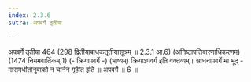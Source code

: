 ```yaml
---
index: 2.3.6
sutra: अपवर्गे तृतीया

---
```

अपवर्गे तृतीया 464 (298 द्वितीयाबाधकतृतीयासूत्रम् ॥ 2.3.1 आ.6) (अनिष्टापत्तिवारणाधिकरणम्) (1474 नियमवार्तिकम् 1) (- क्रियापवर्गे -) (भाष्यम्) क्रियाऽपवर्ग इति वक्तव्यम्। साधनापवर्गे मा भूद् - मासमधीतोनुवाको न चानेन गृहीत इति ॥ अपवर्गे ॥ 6 ॥